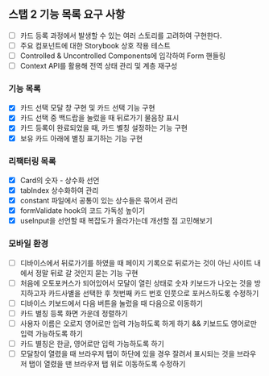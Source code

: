 ## 스탭 2 기능 목록 요구 사항

- [ ] 카드 등록 과정에서 발생할 수 있는 여러 스토리를 고려하여 구현한다.
- [ ] 주요 컴포넌트에 대한 Storybook 상호 작용 테스트
- [ ] Controlled & Uncontrolled Components에 입각하여 Form 핸들링
- [ ] Context API를 활용해 전역 상태 관리 및 계층 재구성

### 기능 목록

- [x] 카드 선택 모달 창 구현 및 카드 선택 기능 구현
- [x] 카드 선택 중 백드랍을 눌렀을 때 뒤로가기 물음창 표시
- [x] 카드 등록이 완료되었을 때, 카드 별칭 설정하는 기능 구현
- [x] 보유 카드 아래에 별칭 표기하는 기능 구현

### 리팩터링 목록

- [x] Card의 숫자 - 상수화 선언
- [x] tabIndex 상수화하여 관리
- [x] constant 파일에서 공통이 있는 상수들은 묶어서 관리
- [x] formValidate hook의 코드 가독성 높이기
- [x] useInput을 선언할 때 복잡도가 올라가는데 개선할 점 고민해보기

### 모바일 환경

- [ ] 디바이스에서 뒤로가기를 하였을 때 페이지 기록으로 뒤로가는 것이 아닌 사이트 내에서 정말 뒤로 갈 것인지 묻는 기능 구현
- [ ] 처음에 오토포커스가 되어있어서 모달이 열린 상태로 숫자 키보드가 나오는 것을 방지하고자 카드사별을 선택한 후 첫번째 카드 번호 인풋으로 포커스하도롟 수정하기
- [ ] 디바이스 키보드에서 다음 버튼을 눌렀을 때 다음으로 이동하기
- [ ] 카드 별칭 등록 화면 가운데 정렬하기
- [ ] 사용자 이름은 오로지 영어로만 입력 가능하도록 하게 하기 && 키보드도 영어로만 입력 가능하도록 하기
- [ ] 카드 별칭은 한글, 영어로만 입력 가능하도록 하기
- [ ] 모달창이 열렸을 때 브라우저 탭이 하단에 있을 경우 잘려서 표시되는 것을 브라우저 탭이 열렸을 땐 브라우저 탭 위로 이동하도록 수정하기

<!--
- [ ] 404 페이지 신경쓰기
- [ ] 네트워크 환경 고려하여 online, offline에 따라 이벤트 설정하기
-->
